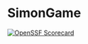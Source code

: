# SimonGame

[![OpenSSF Scorecard](https://api.securityscorecards.dev/projects/github.com/dementoh/SimonGame/badge)](https://securityscorecards.dev/viewer/?uri=github.com/dementoh/SimonGame)
